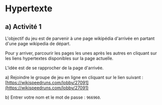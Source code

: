 # Hypertexte

## a) Activité 1

L'objectif du jeu est de parvenir à une page wikipédia d'arrivée en partant d'une page wikipedia de départ. 

Pour y arriver, parcourir les pages les unes après les autres en cliquant sur les liens hypertextes disponibles sur la page actuelle.

L'idée est de se rapprocher de la page d'arrivée.

a) Rejoindre le groupe de jeu en ligne en cliquant sur le lien suivant : [https://wikispeedruns.com/lobby/27091](https://wikispeedruns.com/lobby/27091)

b) Entrer votre nom et le mot de passe : `966960`.